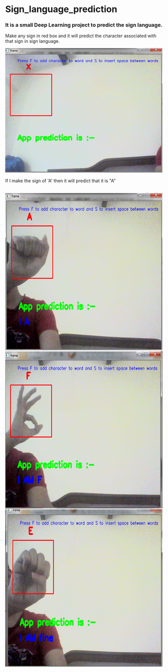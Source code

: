 # Sign_language_prediction

<h3> It is a small Deep Learning project to predict the sign language.</h3>
<p>Make any sign in red box and  it will predict the character associated with that sign in sign language.</p>
<span>
  <img src="interface.png" width="500" height:"500" title="Starting interface">
</span>
<br>
<p>If I make the sign of 'A' then it will predict that it is "A" </p>
<br>
<span >
  <img src="ia.png" width="500" height="500" title="Enter non spam text">
</span>
<br>
<span >
  <img src="f.png" width="500" height="500" title="after pressing predict button">
</span>
<br>

<span>
  <img src="e.png" width="500" height="500" title="Enter spam text">
</span>

